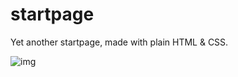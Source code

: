 # startpage

Yet another startpage, made with plain HTML & CSS.

![img](https://i.imgur.com/HyLjta2.png)

